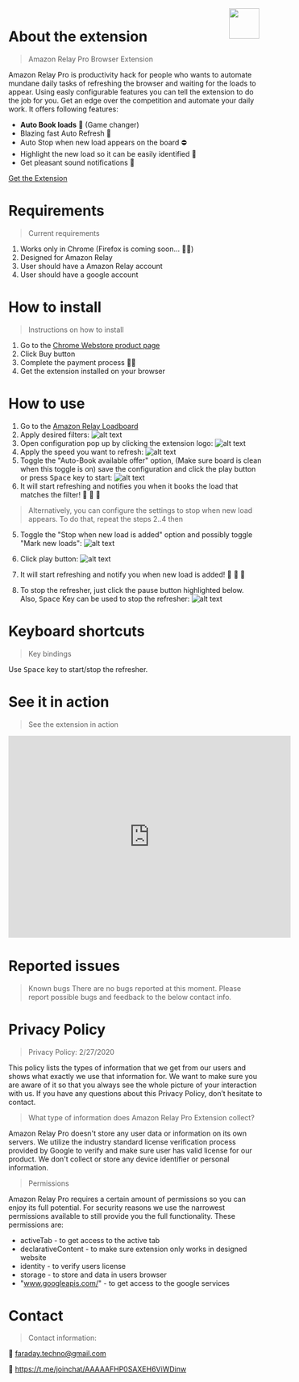 <img style="float: right; margin-right: 6px" width="60px" height="60px" src="./img/logo.png">

# About the extension
> Amazon Relay Pro Browser Extension 

Amazon Relay Pro is productivity hack for people who wants to automate mundane daily tasks of refreshing the browser and waiting for the loads to appear. Using easly configurable features you can tell the extension to do the job for you. Get an edge over the competition and automate your daily work.
It offers following features:

* **Auto Book loads** 💪 (Game changer)
* Blazing fast Auto Refresh 🚀
* Auto Stop when new load appears on the board ⛔️
* Highlight the new load so it can be easily identified 📌
* Get pleasant sound notifications 🔔

[Get the Extension](https://chrome.google.com/webstore/detail/amazon-relay-pro/peionlgkagofbcdmkjmnjfbpnfchdkal?hl=en&gl=US&authuser=0)


# Requirements
> Current requirements

1. Works only in Chrome (Firefox is coming soon... 👨‍💻)
2. Designed for Amazon Relay 
3. User should have a Amazon Relay account
4. User should have a google account

# How to install
> Instructions on how to install

1. Go to the [Chrome Webstore product page](https://chrome.google.com/webstore/detail/amazon-relay-pro/peionlgkagofbcdmkjmnjfbpnfchdkal?hl=en&gl=US&authuser=0)
2. Click Buy button 
3. Complete the payment process ✍🏼
4. Get the extension installed on your browser

# How to use
1. Go to the [Amazon Relay Loadboard](https://relay.amazon.com/tours/loadboard?)
2. Apply desired filters:
![alt text](./img/filter.png "Filtered Page")
3. Open configuration pop up by clicking the extension logo:
![alt text](./img/open-popup.png "Open pop up")
4. Apply the speed you want to refresh:
![alt text](./img/open-popup.png "Open pop up")
5. Toggle the "Auto-Book available offer" option, (Make sure board is clean when this toggle is on) save the configuration and click the play button or press <kbd>Space</kbd> key to start:
![alt text](./img/auto-book.png "Open pop up")
6. It will start refreshing and notifies you when it books the load that matches the filter! 🎉 🎉 🎉

> Alternatively, you can configure the settings to stop when new load appears. To do that, repeat the steps 2..4 then
 
5. Toggle the "Stop when new load is added" option and possibly toggle "Mark new loads":
![alt text](./img/stop.png "Open pop up")
6. Click play button:
![alt text](./img/play-highlight.png "Open pop up")
7. It will start refreshing and notify you when new load is added! 🎉 🎉 🎉

9. To stop the refresher, just click the pause button highlighted below. Also, <kbd>Space</kbd> Key can be used to stop the refresher:
![alt text](./img/pause.png "Open pop up")

# Keyboard shortcuts
> Key bindings

Use <kbd>Space</kbd> key to start/stop the refresher.

# See it in action
> See the extension in action
<iframe width="560" height="400" src="https://www.youtube.com/embed/7GH82wDVe5U" frameborder="0" allow="accelerometer; autoplay; encrypted-media; gyroscope; picture-in-picture" allowfullscreen></iframe>


# Reported issues
> Known bugs
There are no bugs reported at this moment. Please report possible bugs and feedback to the below contact info. 


# Privacy Policy
> Privacy Policy: 2/27/2020

This policy lists the types of information that we get from our users and shows what exactly we use that information for. We want to make sure you are aware of it so that you always see the whole picture of your interaction with us. If you have any questions about this Privacy Policy, don’t hesitate to contact.

> What type of information does Amazon Relay Pro Extension collect?

Amazon Relay Pro doesn't store any user data or information on its own servers. We utilize the industry standard license verification process provided by Google to verify and make sure user has valid license for our product. We don't collect or store any device identifier or personal information.

> Permissions

Amazon Relay Pro requires a certain amount of permissions so you can enjoy its full potential. For security reasons we use the narrowest permissions available to still provide you the full functionality. These permissions are:
 * activeTab - to get access to the active tab
 * declarativeContent - to make sure extension only works in designed website
 * identity - to verify users license
 * storage - to store and data in users browser
 * "www.googleapis.com/" - to get access to the google services


# Contact
> Contact information:

 📨 faraday.techno@gmail.com

 📰  https://t.me/joinchat/AAAAAFHP0SAXEH6ViWDinw
